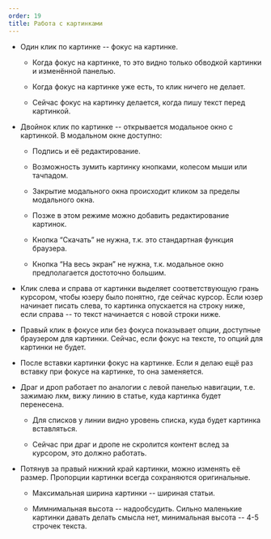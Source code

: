 ```yaml
---
order: 19
title: Работа с картинками
---
```


-  Один клик по картинке -- фокус на картинке.

   -  Когда фокус на картинке, то это видно только обводкой картинки и изменённой панелью.

   -  Когда фокус на картинке уже есть, то клик ничего не делает.

   -  Сейчас фокус на картинку делается, когда пишу текст перед картинкой.

-  Двойнок клик по картинке -- открывается модальное окно с картинкой. В модальном окне доступно:

   -  Подпись и её редактирование.

   -  Возможность зумить картинку кнопками, колесом мыши или тачпадом.

   -  Закрытие модального окна происходит кликом за пределы модального окна.

   -  Позже в этом режиме можно добавить редактирование картинок.

   -  Кнопка “Скачать” не нужна, т.к. это стандартная функция браузера.

   -  Кнопка “На весь экран” не нужна, т.к. модальное окно предполагается достоточно большим.

-  Клик слева и справа от картинки выделяет соответствующую грань курсором, чтобы юзеру было понятно, где сейчас курсор. Если юзер начинает писать слева, то картинка опускается на строку ниже, если справа -- то текст начинается с новой строки ниже.

-  Правый клик в фокусе или без фокуса показывает опции, доступные браузером для картинки. Сейчас, если фокус на тексте, то опций для картинки не будет.

-  После вставки картинки фокус на картинке. Если я делаю ещё раз вставку при фокусе на картинке, то она заменяется.

-  Драг и дроп работает по аналогии с левой панелью навигации, т.е. зажимаю лкм, вижу линию в статье, куда картинка будет перенесена.

   -  Для списков у линии видно уровень списка, куда будет картинка вставляться.

   -  Сейчас при драг и дропе не скролится контент вслед за курсором, это должно работать.

-  Потянув за правый нижний край картинки, можно изменять её размер. Пропорции картинки всегда сохраняются оригинальные.

   -  Максимальная ширина картинки -- шириная статьи.

   -  Мимнимальная высота -- надообсудить. Сильно маленькие картинки давать делать смысла нет, минимальная высота -- 4-5 строчек текста.